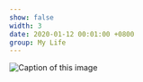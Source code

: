 ```yaml
---
show: false
width: 3
date: 2020-01-12 00:01:00 +0800
group: My Life
---
```

<div>
    <img data-src="{{ 'assets/images/etc/cat2.jpg' | relative_url }}" class="lazy w-100 rounded" src="{{ '/assets/images/empty_300x200.png' | relative_url }}" data-toggle="tooltip" data-placement="top" title="Caption of this image">
</div>
